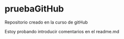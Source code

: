 # pruebaGitHub
Repositorio creado en la curso de gitHub

Estoy probando introducir comentarios en el readme.md

